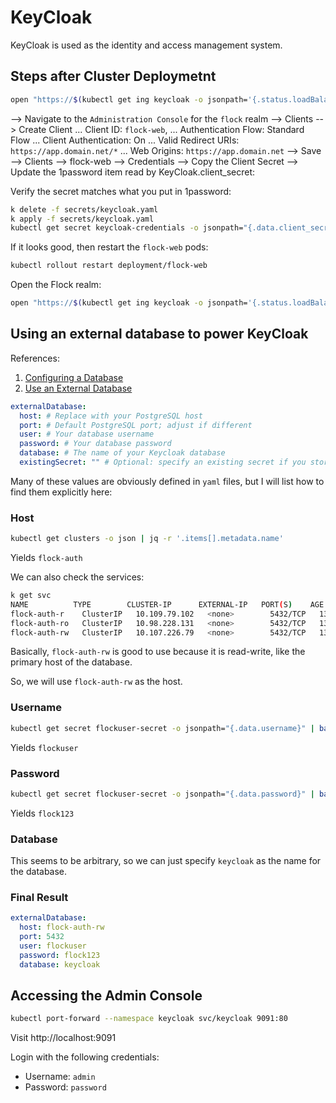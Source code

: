 # KeyCloak

KeyCloak is used as the identity and access management system.

## Steps after Cluster Deploymetnt

```bash
open "https://$(kubectl get ing keycloak -o jsonpath='{.status.loadBalancer.ingress[0].hostname}')"
```

--> Navigate to the `Administration Console` for the `flock` realm 
--> Clients 
--> Create Client
  ... Client ID: `flock-web`, 
  ... Authentication Flow: Standard Flow 
  ... Client Authentication: On
  ... Valid Redirect URIs: `https://app.domain.net/*`
  ... Web Origins: `https://app.domain.net`
--> Save
--> Clients
--> flock-web
--> Credentials
--> Copy the Client Secret
--> Update the 1password item read by KeyCloak.client_secret:

Verify the secret matches what you put in 1password:

```bash
k delete -f secrets/keycloak.yaml
k apply -f secrets/keycloak.yaml
kubectl get secret keycloak-credentials -o jsonpath="{.data.client_secret}" | base64 --decode
```

If it looks good, then restart the `flock-web` pods:

```bash
kubectl rollout restart deployment/flock-web
```

Open the Flock realm:

```bash
open "https://$(kubectl get ing keycloak -o jsonpath='{.status.loadBalancer.ingress[0].hostname}')/realms/flock/account/"
```

## Using an external database to power KeyCloak

References:

1. [Configuring a Database](https://www.keycloak.org/server/db#_configuring_a_database)
2. [Use an External Database](https://github.com/bitnami/charts/tree/main/bitnami/keycloak/#use-an-external-database)

```yaml
externalDatabase:
  host: # Replace with your PostgreSQL host
  port: # Default PostgreSQL port; adjust if different
  user: # Your database username
  password: # Your database password
  database: # The name of your Keycloak database
  existingSecret: "" # Optional: specify an existing secret if you store credentials securely
```

Many of these values are obviously defined in `yaml` files, but I will list how to find them explicitly here:

### Host

```bash
kubectl get clusters -o json | jq -r '.items[].metadata.name'
```

Yields `flock-auth`

We can also check the services:

```bash
k get svc
NAME          TYPE        CLUSTER-IP      EXTERNAL-IP   PORT(S)    AGE
flock-auth-r    ClusterIP   10.109.79.102   <none>        5432/TCP   13m
flock-auth-ro   ClusterIP   10.98.228.131   <none>        5432/TCP   13m
flock-auth-rw   ClusterIP   10.107.226.79   <none>        5432/TCP   13m
```

Basically, `flock-auth-rw` is good to use because it is read-write, like the primary host of the database.

So, we will use `flock-auth-rw` as the host.

### Username

```bash
kubectl get secret flockuser-secret -o jsonpath="{.data.username}" | base64 --decode
```

Yields `flockuser`

### Password

```bash
kubectl get secret flockuser-secret -o jsonpath="{.data.password}" | base64 --decode
```

Yields `flock123`

### Database

This seems to be arbitrary, so we can just specify `keycloak` as the name for the database.

### Final Result

```yaml
externalDatabase:
  host: flock-auth-rw
  port: 5432
  user: flockuser
  password: flock123
  database: keycloak
```

## Accessing the Admin Console

```bash
kubectl port-forward --namespace keycloak svc/keycloak 9091:80
```

Visit http://localhost:9091

Login with the following credentials:

- Username: `admin`
- Password: `password`

